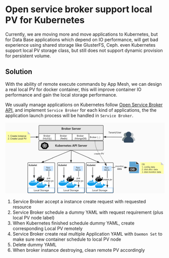 # Open service broker support local PV for Kubernetes
Currently, we are moving more and move applications to Kubernetes, but for Data Base applications which depend on IO performance, will get bad experience using shared storage like GlusterFS, Ceph. even Kubernetes support local PV storage class, but still does not support dynamic provision for persistent volume.

## Solution
With the ability of remote execute commands by App Mesh, we can design a real local PV for docker container, this will improve container IO performance and gain the local storage performance.

We usually manage applications on Kubernetes follow [Open Service Broker API](https://github.com/openservicebrokerapi/servicebroker), and implement `Service Broker` for each kind of applications, the the application launch process will be handled in `Service Broker`.
<div align=center><img src="https://raw.githubusercontent.com/laoshanxi/picture/master/wiki/localpv.png" /></div>

1. Service Broker accept a instance create request with requested resource
2. Service Broker schedule a dummy YAML with request requirement (plus local PV node label)
3. When Kubernetes finished schedule dummy YAML, create corresponding Local PV remotely
4. Service Broker create real multiple Application YAML with `Daemon Set` to make sure new container schedule to local PV node
5. Delete dummy YAML
6. When broker instance destroying, clean remote PV accordingly
